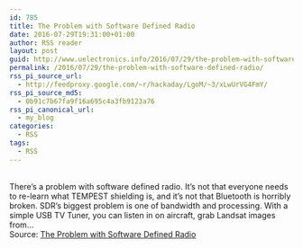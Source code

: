 ```yaml
---
id: 785
title: The Problem with Software Defined Radio
date: 2016-07-29T19:31:00+01:00
author: RSS reader
layout: post
guid: http://www.uelectronics.info/2016/07/29/the-problem-with-software-defined-radio/
permalink: /2016/07/29/the-problem-with-software-defined-radio/
rss_pi_source_url:
  - http://feedproxy.google.com/~r/hackaday/LgoM/~3/xLwUrVG4FmY/
rss_pi_source_md5:
  - 0b91c7b67fa9f16a695c4a3fb9123a76
rss_pi_canonical_url:
  - my_blog
categories:
  - RSS
tags:
  - RSS
---
```

&#013;  
There’s a problem with software defined radio. It’s not that everyone needs to re-learn what TEMPEST shielding is, and it’s not that Bluetooth is horribly broken. SDR’s biggest problem is one of bandwidth and processing. With a simple USB TV Tuner, you can listen in on aircraft, grab Landsat images from…&#013;  
Source: <a href="http://feedproxy.google.com/~r/hackaday/LgoM/~3/xLwUrVG4FmY/" target="_blank">The Problem with Software Defined Radio</a>